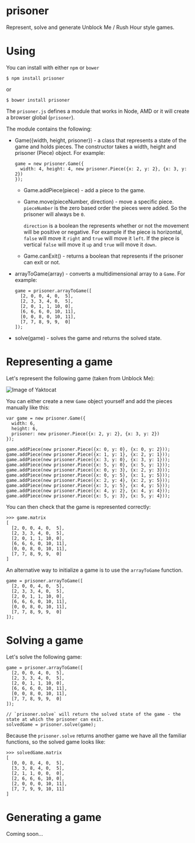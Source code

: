 # prisoner
Represent, solve and generate Unblock Me / Rush Hour style games.

Using
======
You can install with either `npm` or `bower`

    $ npm install prisoner

or

    $ bower install prisoner

The `prisoner.js` defines a module that works in Node, AMD or it will create a browser global (`prisoner`).

The module contains the following:

* Game({width, height, prisoner}) - a class that represents a state of the game and holds pieces. The constructor takes a width, height and prisoner (Piece) object. For example:

    ```
    game = new prisoner.Game({
      width: 4, height: 4, new prisoner.Piece({x: 2, y: 2}, {x: 3, y: 2})
    });
    ```

    * Game.addPiece(piece) - add a piece to the game.
    * Game.move(pieceNumber, direction) - move a specific piece.
      `pieceNumber` is the zero based order the pieces were added. So the prisoner will always be `0`.

      `direction` is a boolean the represents whether or not the movement will be positive or negative. For example if the piece is horizontal, `false` will move it `right` and `true` will move it `left`. If the piece is vertical `false` will move it `up` and `true` will move it `down`.

    * Game.canExit() - returns a boolean that represents if the prisoner can exit or not.

* arrayToGame(array) - converts a multidimensional array to a `Game`. For example:

    ```
    game = prisoner.arrayToGame([
      [2, 0, 0, 4, 0,  5],
      [2, 3, 3, 4, 0,  5],
      [2, 0, 1, 1, 10, 0],
      [6, 6, 6, 0, 10, 11],
      [0, 0, 8, 0, 10, 11],
      [7, 7, 8, 9, 9,  0]
    ]);
    ```

* solve(game) - solves the game and returns the solved state.

Representing a game
======
Let's represent the following game (taken from Unblock Me):

![Image of Yaktocat](https://raw.githubusercontent.com/benletchford/prisoner/master/unblock.png)

You can either create a new `Game` object yourself and add the pieces manually like this:

```
var game = new prisoner.Game({
  width: 6,
  height: 6,
  prisoner: new prisoner.Piece({x: 2, y: 2}, {x: 3, y: 2})
});

game.addPiece(new prisoner.Piece({x: 0, y: 0}, {x: 0, y: 2}));
game.addPiece(new prisoner.Piece({x: 1, y: 1}, {x: 2, y: 1}));
game.addPiece(new prisoner.Piece({x: 3, y: 0}, {x: 3, y: 1}));
game.addPiece(new prisoner.Piece({x: 5, y: 0}, {x: 5, y: 1}));
game.addPiece(new prisoner.Piece({x: 0, y: 3}, {x: 2, y: 3}));
game.addPiece(new prisoner.Piece({x: 0, y: 5}, {x: 1, y: 5}));
game.addPiece(new prisoner.Piece({x: 2, y: 4}, {x: 2, y: 5}));
game.addPiece(new prisoner.Piece({x: 3, y: 5}, {x: 4, y: 5}));
game.addPiece(new prisoner.Piece({x: 4, y: 2}, {x: 4, y: 4}));
game.addPiece(new prisoner.Piece({x: 5, y: 3}, {x: 5, y: 4}));
```

You can then check that the game is represented correctly:

```
>>> game.matrix
[
  [2, 0, 0, 4, 0,  5],
  [2, 3, 3, 4, 0,  5],
  [2, 0, 1, 1, 10, 0],
  [6, 6, 6, 0, 10, 11],
  [0, 0, 8, 0, 10, 11],
  [7, 7, 8, 9, 9,  0]
]
```

An alternative way to initialize a game is to use the `arrayToGame` function.

```
game = prisoner.arrayToGame([
  [2, 0, 0, 4, 0,  5],
  [2, 3, 3, 4, 0,  5],
  [2, 0, 1, 1, 10, 0],
  [6, 6, 6, 0, 10, 11],
  [0, 0, 8, 0, 10, 11],
  [7, 7, 8, 9, 9,  0]
]);
```

Solving a game
======
Let's solve the following game:

```
game = prisoner.arrayToGame([
  [2, 0, 0, 4, 0,  5],
  [2, 3, 3, 4, 0,  5],
  [2, 0, 1, 1, 10, 0],
  [6, 6, 6, 0, 10, 11],
  [0, 0, 8, 0, 10, 11],
  [7, 7, 8, 9, 9,  0]
]);

// `prisoner.solve` will return the solved state of the game - the state at which the prisoner can exit.
solvedGame = prisoner.solve(game);
```

Because the `prisoner.solve` returns another game we have all the familiar functions, so the solved game looks like:

```
>>> solvedGame.matrix
[
  [0, 0, 8, 4, 0,  5],
  [3, 3, 8, 4, 0,  5],
  [2, 1, 1, 0, 0,  0],
  [2, 6, 6, 6, 10, 0],
  [2, 0, 0, 0, 10, 11],
  [7, 7, 9, 9, 10, 11]
]
```

Generating a game
======
Coming soon...
